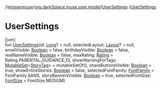 //[elysianmuse](../../../index.md)/[org.darkSolace.muse.user.model](../index.md)/[UserSettings](index.md)
/[UserSettings](-user-settings.md)

# UserSettings

[jvm]\
fun [UserSettings](-user-settings.md)(id: [Long](https://kotlinlang.org/api/latest/jvm/stdlib/kotlin/-long/index.html)?
= null, selectedLayout: [Layout](../../org.darkSolace.muse.layout.model/-layout/index.md)? = null,
emailVisible: [Boolean](https://kotlinlang.org/api/latest/jvm/stdlib/kotlin/-boolean/index.html) = false,
birthdayVisible: [Boolean](https://kotlinlang.org/api/latest/jvm/stdlib/kotlin/-boolean/index.html) = false,
realNameVisible: [Boolean](https://kotlinlang.org/api/latest/jvm/stdlib/kotlin/-boolean/index.html) = false,
maxRating: [Rating](../../org.darkSolace.muse.story.model/-rating/index.md) = Rating.PARENTAL_GUIDANCE_13,
showWarningForTags: [MutableSet](https://kotlinlang.org/api/latest/jvm/stdlib/kotlin.collections/-mutable-set/index.html)&lt;[StoryTag](
../../org.darkSolace.muse.story.model/-story-tag/index.md)&gt; = mutableSetOf(),
shareButtonsVisible: [Boolean](https://kotlinlang.org/api/latest/jvm/stdlib/kotlin/-boolean/index.html) = true,
showEntireStories: [Boolean](https://kotlinlang.org/api/latest/jvm/stdlib/kotlin/-boolean/index.html) = false,
selectedFontFamily: [FontFamily](../../org.darkSolace.muse.layout.model/-font-family/index.md) = FontFamily.SANS,
storyBannersVisible: [Boolean](https://kotlinlang.org/api/latest/jvm/stdlib/kotlin/-boolean/index.html) = true,
selectedFontSize: [FontSize](../../org.darkSolace.muse.layout.model/-font-size/index.md) = FontSize.MEDIUM)

